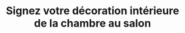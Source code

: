 ---
  template: 0
  type: "0"
  titre: "Signez votre décoration intérieure de la chambre au salon"
  titreMEA: "Signez votre décoration intérieure de la chambre au salon"
  surTitre: "Escaliers, plan de travail, fenêtres personnalisées"
  tempsLecture: "2 min"
  libelleType: "Article"
  url: "/c/magazine/inspirations-tendances/signez-votre-decoration-interieure-de-la-chambre-au-salon"
  thematiques: "Déco"
  piecesHabitation: "Chambre,Cuisine,Extérieur"
  produits: "Meuble de cuisine,Porte,Fenêtre,Escalier"
  sujets: ""
  tags: "amenagements,decorer,escalier,porte,plan,sur mesure,inspiration"
  visuelMea: 
    url: "/img/contrib/2bdd4da300212141/grid_votresignaturedeco_revesurmesure.jpg"
    alt: "grid_votresignaturedeco_revesurmesure"
  visuelDesktop: 
    url: "/img/contrib/2bdd4da300212138/desktop_otresignaturedeco_revesurmesure.jpg"
    alt: "desktop_otresignaturedeco_revesurmesure"
  visuelMobile: 
    url: "/img/contrib/2bdd4da300212152/mobile_votresignaturedeco_revesurmesure.jpg"
    alt: "mobile_votresignaturedeco_revesurmesure"
  title: "Signez votre décoration intérieure de la chambre au salon"
  permalink: "articles//c/magazine/inspirations-tendances/signez-votre-decoration-interieure-de-la-chambre-au-salon"
  layout: "post"
  lang: "fr-fr"
---